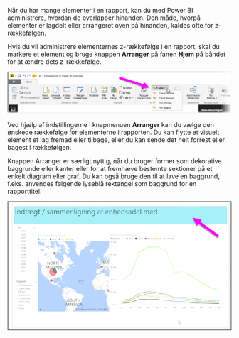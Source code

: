 Når du har mange elementer i en rapport, kan du med Power BI administrere, hvordan de overlapper hinanden. Den måde, hvorpå elementer er lagdelt eller arrangeret oven på hinanden, kaldes ofte for z-rækkefølgen.

Hvis du vil administrere elementernes z-rækkefølge i en rapport, skal du markere et element og bruge knappen **Arranger** på fanen **Hjem** på båndet for at ændre dets z-rækkefølge.

![](media/3-11f-arrange-visual-zorder/3-11f_1.png)

Ved hjælp af indstillingerne i knapmenuen **Arranger** kan du vælge den ønskede rækkefølge for elementerne i rapporten. Du kan flytte et visuelt element et lag fremad eller tilbage, eller du kan sende det helt forrest eller bagest i rækkefølgen.

Knappen Arranger er særligt nyttig, når du bruger former som dekorative baggrunde eller kanter eller for at fremhæve bestemte sektioner på et enkelt diagram eller graf. Du kan også bruge den til at lave en baggrund, f.eks. anvendes følgende lyseblå rektangel som baggrund for en rapporttitel.

![](media/3-11f-arrange-visual-zorder/3-11f_2.png)

